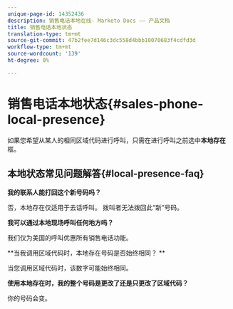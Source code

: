 ```yaml
---
unique-page-id: 14352436
description: 销售电话本地在线- Marketo Docs —— 产品文档
title: 销售电话本地状态
translation-type: tm+mt
source-git-commit: 47b2fee7d146c3dc558d4bbb10070683f4cdfd3d
workflow-type: tm+mt
source-wordcount: '139'
ht-degree: 0%

---
```



# 销售电话本地状态{#sales-phone-local-presence}

如果您希望从某人的相同区域代码进行呼叫，只需在进行呼叫之前选中&#x200B;**本地存在**&#x200B;框。

## 本地状态常见问题解答{#local-presence-faq}

**我的联系人能打回这个新号码吗？**

否，本地存在仅适用于去话呼叫。 拨叫者无法拨回此“新”号码。

**我可以通过本地现场呼叫任何地方吗？**

我们仅为美国的呼叫优惠所有销售电话功能。

**当我调用区域代码时，本地存在号码是否始终相同？ **

当您调用区域代码时，该数字可能始终相同。

**使用本地存在时，我的整个号码是更改了还是只更改了区域代码？**

你的号码会变。

